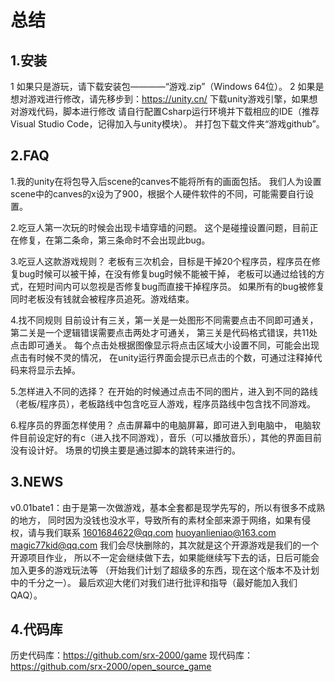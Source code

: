 # 总结
## 1.安装
1 如果只是游玩，请下载安装包————“游戏.zip”（Windows 64位）。
2 如果是想对游戏进行修改，请先移步到：https://unity.cn/
下载unity游戏引擎，如果想对游戏代码，脚本进行修改
请自行配置Csharp运行环境并下载相应的IDE（推荐Visual Studio Code，记得加入与unity模块）。
并打包下载文件夹“游戏github”。
## 2.FAQ
1.我的unity在将包导入后scene的canves不能将所有的画面包括。
       我们人为设置scene中的canves的x设为了900，根据个人硬件软件的不同，可能需要自行设置。

2.吃豆人第一次玩的时候会出现卡墙穿墙的问题。
      这个是碰撞设置问题，目前正在修复，在第二条命，第三条命时不会出现此bug。

3.吃豆人这款游戏规则？
     老板有三次机会，目标是干掉20个程序员，程序员在修复bug时候可以被干掉，在没有修复bug时候不能被干掉，
老板可以通过给钱的方式，在短时间内可以忽视是否修复bug而直接干掉程序员。
如果所有的bug被修复同时老板没有钱就会被程序员追死。游戏结束。

4.找不同规则
    目前设计有三关，第一关是一处图形不同需要点击不同即可通关，第二关是一个逻辑错误需要点击两处才可通关， 第三关是代码格式错误，共11处点击即可通关。
   每个点击处根据图像显示将点击区域大小设置不同，可能会出现点击有时候不灵的情况，
   在unity运行界面会提示已点击的个数，可通过注释掉代码来将显示去掉。

5.怎样进入不同的选择？
   在开始的时候通过点击不同的图片，进入到不同的路线（老板/程序员），老板路线中包含吃豆人游戏，程序员路线中包含找不同游戏。

6.程序员的界面怎样使用？
     点击屏幕中的电脑屏幕，即可进入到电脑中，
    电脑软件目前设定好的有c（进入找不同游戏），音乐（可以播放音乐），其他的界面目前没有设计好。
    场景的切换主要是通过脚本的跳转来进行的。
## 3.NEWS
v0.01bate1：由于是第一次做游戏，基本全套都是现学先写的，所以有很多不成熟的地方，
同时因为没钱也没水平，导致所有的素材全部来源于网络，如果有侵权，请与我们联系
1601684622@qq.com
huoyanlieniao@163.com
magic77kid@qq.com
我们会尽快删除的，其次就是这个开源游戏是我们的一个开源项目作业，
所以不一定会继续做下去，如果能继续写下去的话，日后可能会加入更多的游戏玩法等
（开始我们计划了超级多的东西，现在这个版本不及计划中的千分之一）。
最后欢迎大佬们对我们进行批评和指导（最好能加入我们QAQ）。
## 4.代码库
历史代码库：https://github.com/srx-2000/game
现代码库：https://github.com/srx-2000/open_source_game
